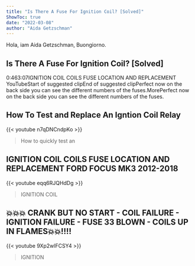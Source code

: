 ```yaml
---
title: "Is There A Fuse For Ignition Coil? [Solved]"
ShowToc: true 
date: "2022-03-08"
author: "Aida Getzschman" 
---
```


Hola, iam Aida Getzschman, Buongiorno.
## Is There A Fuse For Ignition Coil? [Solved]
0:463:07IGNITION COIL COILS FUSE LOCATION AND REPLACEMENT 
YouTubeStart of suggested clipEnd of suggested clipPerfect now on the back side you can see the different numbers of the fuses.MorePerfect now on the back side you can see the different numbers of the fuses.

## How To Test and Replace An Igntion Coil Relay
{{< youtube n7qDNCndpKo >}}
>How to quickly test an 

## IGNITION COIL COILS FUSE LOCATION AND REPLACEMENT FORD FOCUS MK3 2012-2018
{{< youtube eqq6RJQHdDg >}}
>IGNITION COIL

## 💥💥💥 CRANK BUT NO START - COIL FAILURE - IGNITION FAILURE - FUSE 33 BLOWN - COILS UP IN FLAMES💥💥!!!!
{{< youtube 9Xp2wlFCSY4 >}}
>IGNITION

